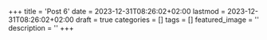 +++
title = 'Post 6'
date = 2023-12-31T08:26:02+02:00
lastmod = 2023-12-31T08:26:02+02:00
draft = true
categories = []
tags = []
featured_image = ''
description = ''
+++
